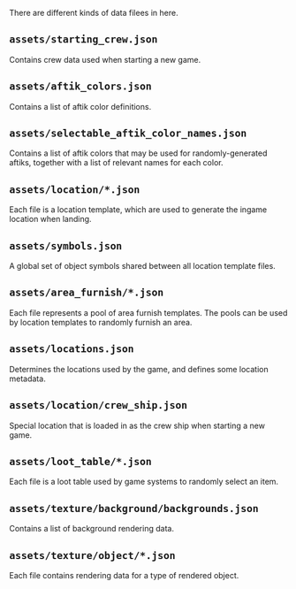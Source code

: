 
There are different kinds of data filees in here.

## `assets/starting_crew.json`

Contains crew data used when starting a new game.

## `assets/aftik_colors.json`

Contains a list of aftik color definitions.

## `assets/selectable_aftik_color_names.json`

Contains a list of aftik colors that may be used for randomly-generated aftiks, together with a list of relevant names for each color.

## `assets/location/*.json`

Each file is a location template, which are used to generate the ingame location when landing.

## `assets/symbols.json`

A global set of object symbols shared between all location template files.

## `assets/area_furnish/*.json`

Each file represents a pool of area furnish templates. The pools can be used by location templates to randomly furnish an area.

## `assets/locations.json`

Determines the locations used by the game, and defines some location metadata.

## `assets/location/crew_ship.json`

Special location that is loaded in as the crew ship when starting a new game.

## `assets/loot_table/*.json`

Each file is a loot table used by game systems to randomly select an item.

## `assets/texture/background/backgrounds.json`

Contains a list of background rendering data.

## `assets/texture/object/*.json`

Each file contains rendering data for a type of rendered object.

